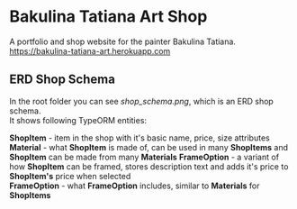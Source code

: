 # Bakulina Tatiana Art Shop
A portfolio and shop website for the painter Bakulina Tatiana.  
https://bakulina-tatiana-art.herokuapp.com

## ERD Shop Schema
In the root folder you can see *shop_schema.png*, which is an ERD shop schema.  
It shows following TypeORM entities:

**ShopItem** - item in the shop with it's basic name, price, size attributes  
**Material** - what **ShopItem** is made of, can be used in many **ShopItems** and **ShopItem** can be made from many **Materials**
**FrameOption** - a variant of how **ShopItem** can be framed, stores description text and adds it's price to **ShopItem's** price when selected  
**FrameOption** - what **FrameOption** includes, similar to **Materials** for **ShopItems**
